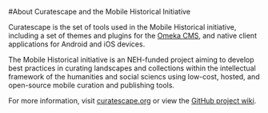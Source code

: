 #About Curatescape and the Mobile Historical Initiative

Curatescape is the set of tools used in the Mobile Historical initiative, including a set of themes and plugins for the [Omeka CMS](http://omeka.org), and native client applications for Android and iOS devices.

The Mobile Historical initiative is an NEH-funded project aiming to develop best practices in curating landscapes and collections within the intellectual framework of the humanities and social sciencs using low-cost, hosted, and open-source mobile curation and publishing tools.

For more information, visit [curatescape.org](http://curatescape.org// "Curatescape") or view the [GitHub project wiki](https://github.com/CPHDH/Curatescape/wiki).